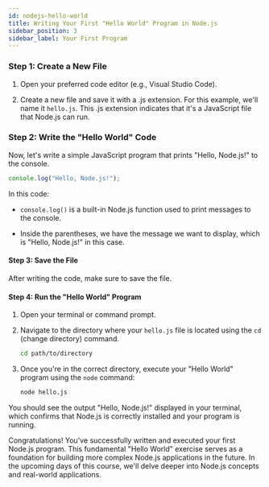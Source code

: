 ```yaml
---
id: nodejs-hello-world
title: Writing Your First "Hello World" Program in Node.js
sidebar_position: 3
sidebar_label: Your First Program
---
```


### Step 1: Create a New File

1. Open your preferred code editor (e.g., Visual Studio Code).

2. Create a new file and save it with a .js extension. For this example, we'll name it `hello.js`. This .js extension indicates that it's a JavaScript file that Node.js can run.

### Step 2: Write the "Hello World" Code

Now, let's write a simple JavaScript program that prints "Hello, Node.js!" to the console.

```js title="hello.js"
console.log("Hello, Node.js!");
```

In this code:

- `console.log()` is a built-in Node.js function used to print messages to the console.

- Inside the parentheses, we have the message we want to display, which is "Hello, Node.js!" in this case.

#### Step 3: Save the File

After writing the code, make sure to save the file.

#### Step 4: Run the "Hello World" Program

1. Open your terminal or command prompt.

2. Navigate to the directory where your `hello.js` file is located using the `cd` (change directory) command.

   ```bash
   cd path/to/directory
   ```

3. Once you're in the correct directory, execute your "Hello World" program using the `node` command:

   ```bash
   node hello.js
   ```

You should see the output "Hello, Node.js!" displayed in your terminal, which confirms that Node.js is correctly installed and your program is running.

Congratulations! You've successfully written and executed your first Node.js program. This fundamental "Hello World" exercise serves as a foundation for building more complex Node.js applications in the future. In the upcoming days of this course, we'll delve deeper into Node.js concepts and real-world applications.